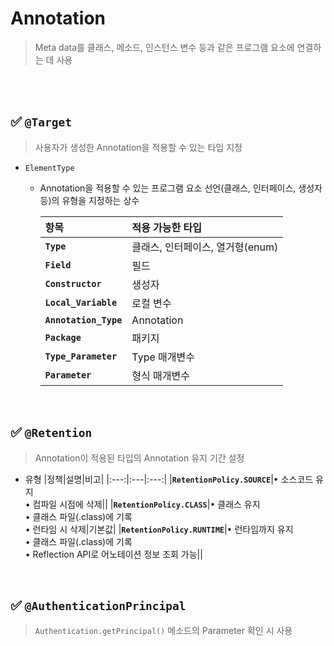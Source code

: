 # Annotation

> Meta data를 클래스, 메소드, 인스턴스 변수 등과 같은 프로그램 요소에 연결하는 데 사용

<br /><br />

## ✅ `@Target`
> 사용자가 생성한 Annotation을 적용할 수 있는 타입 지정
- `ElementType`
  + Annotation을 적용할 수 있는 프로그램 요소 선언(클래스, 인터페이스, 생성자 등)의 유형을 지정하는 상수

    |항목|적용 가능한 타입|
    |:---|:---|
    |**`Type`**|클래스, 인터페이스, 열거형(enum)|
    |**`Field`**|필드|
    |**`Constructor`**|생성자|
    |**`Local_Variable`**|로컬 변수|
    |**`Annotation_Type`**|Annotation|
    |**`Package`**|패키지|
    |**`Type_Parameter`**|Type 매개변수|
    |**`Parameter`**|형식 매개변수|

<br />

## ✅ `@Retention`
> Annotation이 적용된 타입의 Annotation 유지 기간 설정
- 유형
  |정책|설명|비고|
  |:---:|:---|:---:|
  |**`RetentionPolicy.SOURCE`**|• 소스코드 유지<br>• 컴파일 시점에 삭제||
  |**`RetentionPolicy.CLASS`**|• 클래스 유지<br>• 클래스 파일(.class)에 기록<br>• 런타임 시 삭제|기본값|
  |**`RetentionPolicy.RUNTIME`**|• 런타임까지 유지<br>• 클래스 파일(.class)에 기록<br>• Reflection API로 어노테이션 정보 조회 가능||

<br />

## ✅ `@AuthenticationPrincipal`
> `Authentication.getPrincipal()` 메소드의 Parameter 확인 시 사용